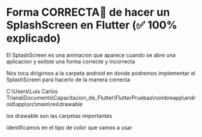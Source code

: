 # Forma CORRECTA🥇 de hacer un SplashScreen en Flutter (✅ 100% explicado)

El SplashScreen es una animacion que aparece cuando se abre una aplicacion y exitste una forma correcte y incorrecta

Nos toca dirigirnos a la carpeta android en donde podremos implementar el SplashScreen para hacerlo de la manera correcta 

C:\Users\Luis Carlos Triana\Documents\Capacitacion_de_Flutter\FlutterPruebas\nombreapp\android\app\src\main\res\drawable

los drawable son las carpetas importantes 

identificamos en el tipo de color que vamos a usar 